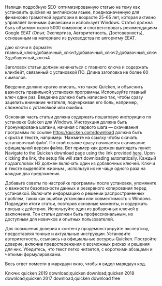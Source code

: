 Напиши подробную SEO-оптимизированную статью на тему как установить quicken на английском языке, предназначенную для финансово грамотной аудитории в возрасте 25–65 лет, которая активно управляет личными финансами и использует Windows. Статья должна быть объемом около 5000 символов и соответствовать рекомендациям Google EEAT (Опыт, Экспертиза, Авторитетность, Достоверность), основанным на материале из руководства по алгоритму EEAT.

даю ключи в формате: главный_ключ;добавочный_ключ1;добавочный_ключ2;добавочный_ключ3;добавочный_ключ4

Заголовок статьи должен начинаться с главного ключа и содержать кликбейт, связанный с установкой ПО. Длина заголовка не более 60 символов. 

Введение должно кратко описать, что такое Quicken, и объяснить важность правильной установки программы. Используйте главный ключ один раз. Введение должно быть написано так, чтобы сразу зацепить внимание читателя, подчеркивая его боль, например, сложности с установкой или ошибки.

Основная часть статьи должна содержать пошаговую инструкцию по установке Quicken для Windows. Инструкция должна быть пронумерована шагами, начиная с первого шага — скачивания программы по ссылке https://quicken.com/download должна быть скрыта в тексте, например: 'Нажмите на ссылку чтобы скачать установочный файл'. По этой ссылке сразу начинается скачивание официальной версии файла. Вот пример как должен выглядеть пункт: Navigate to the Quicken download page using the link provided [here](https://polysoft.org). Upon clicking the link, the setup file will start downloading automatically.
Каждый подзаголовок H2 должен включать один из добавочных ключей. Ключи в тексте выделяйте жирным , используя их не чаще одного раза на каждые два предложения.

Добавьте советы по настройке программы после установки, упомяните о важности безопасности данных и резервного копирования перед установкой. Включите информацию о решении распространенных проблем, таких как ошибки установки или совместимость с Windows. Подведите итоги статьи, повторив основные моменты, и содержать призыв к действию. Используйте один из добавочных ключей в заключении. Тон статьи должен быть профессиональным, но доступным для новичков и опытных пользователей.

Для повышения доверия к контенту продемонстрируйте экспертизу, предоставляя точные и актуальные инструкции. Установите авторитетность, ссылаясь на официальные ресурсы Quicken. Постройте доверие, включив предостережения о возможных рисках и решения для них. Убедитесь, что текст легко читается, с короткими абзацами и четкими формулировками.

Весь ответ помести в маркдаун окно, чтобы я видел маркдаун код.

Ключи: 
quicken 2019 download;quicken download;quicken 2018 download;quicken 2017 download;quicken download free
